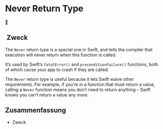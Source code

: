 # Never Return Type
🧨

##  Zweck
The `Never` return type is a special one in Swift, and tells the compiler that execution will never return when this function is called.

It’s used by Swift’s `fatalError()` and `preconditionFailure()` functions, both of which cause your app to crash if they are called.

The  `Never`  return type is useful because it lets Swift waive other requirements. For example, if you’re in a function that must return a value, calling a  `Never`  function means you don’t need to return anything – Swift knows you can’t return a value any more.

## Zusammenfassung
- Zweck